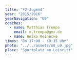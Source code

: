 ```yaml
---
title: "F2-Jugend"
year: "2015/2016"
yearNavigation: "U9"
coaches:
  - name: Matthias Trempa
    email: m.trempa@gmx.de
  - name: Heiko Reinecke
times: "Do 17:00 - 18:15 Uhr"
photo: "../../assets/u8_u9.jpg"
place: "Sportplatz am Leinritt"
---
```

